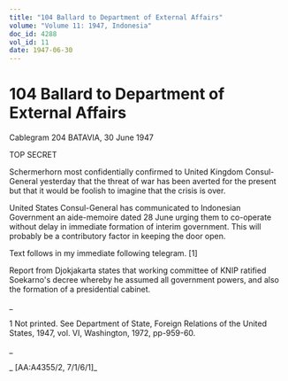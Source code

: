 ```yaml
---
title: "104 Ballard to Department of External Affairs"
volume: "Volume 11: 1947, Indonesia"
doc_id: 4288
vol_id: 11
date: 1947-06-30
---
```


# 104 Ballard to Department of External Affairs

Cablegram 204 BATAVIA, 30 June 1947

TOP SECRET

Schermerhorn most confidentially confirmed to United Kingdom Consul-General yesterday that the threat of war has been averted for the present but that it would be foolish to imagine that the crisis is over.

United States Consul-General has communicated to Indonesian Government an aide-memoire dated 28 June urging them to co-operate without delay in immediate formation of interim government. This will probably be a contributory factor in keeping the door open.

Text follows in my immediate following telegram. [1]

Report from Djokjakarta states that working committee of KNIP ratified Soekarno's decree whereby he assumed all government powers, and also the formation of a presidential cabinet.

_

1 Not printed. See Department of State, Foreign Relations of the United States, 1947, vol. VI, Washington, 1972, pp-959-60.

_

_ [AA:A4355/2, 7/1/6/1]_

